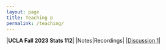 ```yaml
---
layout: page
title: Teaching ⚂
permalink: /teaching/
---
```


|**UCLA Fall 2023 Stats 112**|
|Notes|Recordings|
|[Discussion 1](./f23_stats112/disc1/disc1.pdf)|